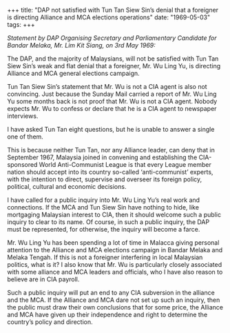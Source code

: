 +++ 
title: "DAP not satisfied with Tun Tan Siew Sin’s denial that a foreigner is directing Alliance and MCA elections operations"
date: "1969-05-03"
tags:
+++

_Statement by DAP Organising Secretary and Parliamentary Candidate for Bandar Melaka, Mr. Lim Kit Siang, on 3rd May 1969:_

The DAP, and the majority of Malaysians, will not be satisfied with Tun Tan Siew Sin’s weak and flat denial that a foreigner, Mr. Wu Ling Yu, is directing Alliance and MCA general elections campaign.

Tun Tan Siew Sin’s statement that Mr. Wu is not a CIA agent is also not convincing. Just because the Sunday Mail carried a report of Mr. Wu Ling Yu some months back is not proof that Mr. Wu is not a CIA agent. Nobody expects Mr. Wu to confess or declare that he is a CIA agent to newspaper interviews.

I have asked Tun Tan eight questions, but he is unable to answer a single one of them.

This is because neither Tun Tan, nor any Alliance leader, can deny that in September 1967, Malaysia joined in convening and establishing the CIA-sponsored World Anti-Communist League is that every League member nation should accept into its country so-called ‘anti-communist’ experts, with the intention to direct, supervise and overseer its foreign policy, political, cultural and economic decisions.</u>

I have called for a public inquiry into Mr. Wu Ling Yu’s real work and connections. If the MCA and Tun Siew Sin have nothing to hide, like mortgaging Malaysian interest to CIA, then it should welcome such a public inquiry to clear to its name.  Of course, in such a public inquiry, the DAP must be represented, for otherwise, the inquiry will become a farce.

Mr. Wu Ling Yu has been spending a lot of time in Malacca giving personal attention to the Alliance and MCA elections campaign in Bandar Melaka and Melaka Tengah. If this is not a foreigner interfering in local Malaysian politics, what is it?
I also know that Mr. Wu is particularly closely associated with some alliance and MCA leaders and officials, who I have also reason to believe are in CIA payroll.

Such a public inquiry will put an end to any CIA subversion in the alliance and the MCA. If the Alliance and MCA dare not set up such an inquiry, then the public must draw their own conclusions that for some price, the Alliance and MCA have given up their independence and right to determine the country’s policy and direction.
 
